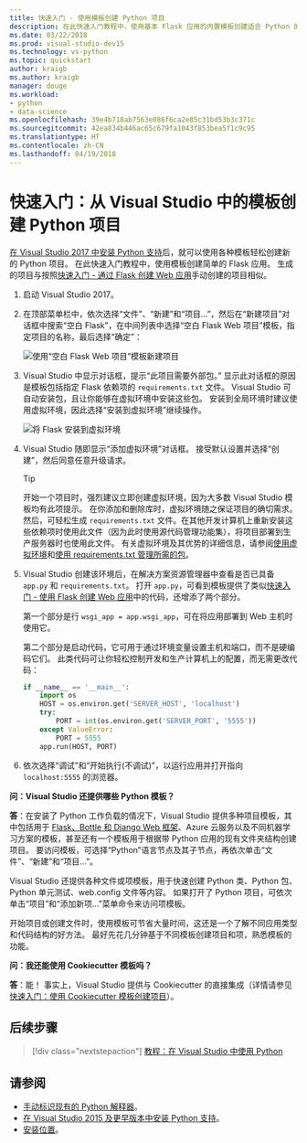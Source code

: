 ```yaml
---
title: 快速入门 - 使用模板创建 Python 项目
description: 在此快速入门教程中，使用基本 Flask 应用的内置模板创建适合 Python 的 Visual Studio 项目。
ms.date: 03/22/2018
ms.prod: visual-studio-dev15
ms.technology: vs-python
ms.topic: quickstart
author: kraigb
ms.author: kraigb
manager: douge
ms.workload:
- python
- data-science
ms.openlocfilehash: 39e4b718ab7563e086f6ca2e85c31bd53b3c371c
ms.sourcegitcommit: 42ea834b446ac65c679fa1043f853bea5f1c9c95
ms.translationtype: HT
ms.contentlocale: zh-CN
ms.lasthandoff: 04/19/2018
---
```

# <a name="quickstart-create-a-python-project-from-a-template-in-visual-studio"></a>快速入门：从 Visual Studio 中的模板创建 Python 项目

[在 Visual Studio 2017 中安装 Python 支持](installing-python-support-in-visual-studio.md)后，就可以使用各种模板轻松创建新的 Python 项目。 在此快速入门教程中，使用模板创建简单的 Flask 应用。 生成的项目与按照[快速入门 - 通过 Flask 创建 Web 应用](../ide/quickstart-python.md)手动创建的项目相似。

1. 启动 Visual Studio 2017。

1. 在顶部菜单栏中，依次选择“文件”、“新建”和“项目...”，然后在“新建项目”对话框中搜索“空白 Flask”，在中间列表中选择“空白 Flask Web 项目”模板，指定项目的名称，最后选择“确定”：

    ![使用“空白 Flask Web 项目”模板新建项目](media/quickstart-python-06-blank-flask-template.png)

1. Visual Studio 中显示对话框，提示“此项目需要外部包。” 显示此对话框的原因是模板包括指定 Flask 依赖项的 `requirements.txt` 文件。 Visual Studio 可自动安装包，且让你能够在虚拟环境中安装这些包。 安装到全局环境时建议使用虚拟环境，因此选择“安装到虚拟环境”继续操作。

    ![将 Flask 安装到虚拟环境](media/quickstart-python-07-install-into-virtual-environment.png)

1. Visual Studio 随即显示“添加虚拟环境”对话框。 接受默认设置并选择“创建”，然后同意任意升级请求。

    > [!Tip]
    > 开始一个项目时，强烈建议立即创建虚拟环境，因为大多数 Visual Studio 模板均有此项提示。 在你添加和删除库时，虚拟环境随之保证项目的确切需求。 然后，可轻松生成 `requirements.txt` 文件。在其他开发计算机上重新安装这些依赖项时使用此文件（因为此时使用源代码管理功能集），将项目部署到生产服务器时也使用此文件。 有关虚拟环境及其优势的详细信息，请参阅[使用虚拟环境](../python/selecting-a-python-environment-for-a-project.md#using-virtual-environments)和[使用 requirements.txt 管理所需的包](../python/managing-required-packages-with-requirements-txt.md)。

1. Visual Studio 创建该环境后，在解决方案资源管理器中查看是否已具备 `app.py` 和 `requirements.txt`。 打开 `app.py`，可看到模板提供了类似[快速入门 - 使用 Flask 创建 Web 应用](../ide/quickstart-python.md)中的代码，还增添了两个部分。

    第一个部分是行 `wsgi_app = app.wsgi_app`，可在将应用部署到 Web 主机时使用它。

    第二个部分是启动代码，它可用于通过环境变量设置主机和端口，而不是硬编码它们。 此类代码可让你轻松控制开发和生产计算机上的配置，而无需更改代码：

    ```python
    if __name__ == '__main__':
        import os
        HOST = os.environ.get('SERVER_HOST', 'localhost')
        try:
            PORT = int(os.environ.get('SERVER_PORT', '5555'))
        except ValueError:
            PORT = 5555
        app.run(HOST, PORT)
    ```

1. 依次选择“调试”和“开始执行(不调试)”，以运行应用并打开指向`localhost:5555` 的浏览器。

**问：Visual Studio 还提供哪些 Python 模板？**

**答**：在安装了 Python 工作负载的情况下，Visual Studio 提供多种项目模板，其中包括用于 [Flask、Bottle 和 Django Web 框架](../python/python-web-application-project-templates.md)、Azure 云服务以及不同机器学习方案的模板，甚至还有一个模板用于根据带 Python 应用的现有文件夹结构创建项目。 要访问模板，可选择“Python”语言节点及其子节点，再依次单击“文件”、“新建”和“项目...”。

Visual Studio 还提供各种文件或项模板，用于快速创建 Python 类、Python 包、Python 单元测试、web.config 文件等内容。 如果打开了 Python 项目，可依次单击“项目”和“添加新项...”菜单命令来访问项模板。

开始项目或创建文件时，使用模板可节省大量时间，这还是一个了解不同应用类型和代码结构的好方法。 最好先花几分钟基于不同模板创建项目和项，熟悉模板的功能。

**问：我还能使用 Cookiecutter 模板吗？**

**答**：能！ 事实上，Visual Studio 提供与 Cookiecutter 的直接集成（详情请参见[快速入门：使用 Cookiecutter 模板创建项目](../python/quickstart-04-python-in-visual-studio-project-from-cookiecutter.md)）。

## <a name="next-steps"></a>后续步骤

> [!div class="nextstepaction"]
> [教程：在 Visual Studio 中使用 Python](tutorial-working-with-python-in-visual-studio-step-01-create-project.md)

## <a name="see-also"></a>请参阅

- [手动标识现有的 Python 解释器](managing-python-environments-in-visual-studio.md#manually-identifying-an-existing-environment)。
- [在 Visual Studio 2015 及更早版本中安装 Python 支持](installing-python-support-in-visual-studio.md)。
- [安装位置](installing-python-support-in-visual-studio.md#install-locations)。
